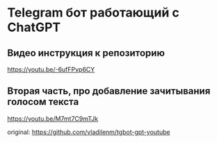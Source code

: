 # Telegram бот работающий с ChatGPT

## Видео инструкция к репозиторию

https://youtu.be/-6ufFPvp6CY

## Вторая часть, про добавление зачитывания голосом текста

https://youtu.be/M7mt7C9mTJk


original: https://github.com/vladilenm/tgbot-gpt-youtube
